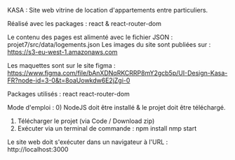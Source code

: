 KASA : Site web vitrine de location d'appartements entre particuliers. 

Réalisé avec les packages : react & react-router-dom

Le contenu des pages est alimenté avec le fichier JSON : projet7/src/data/logements.json 
Les images du site sont publiées sur : https://s3-eu-west-1.amazonaws.com

Les maquettes sont sur le site figma : https://www.figma.com/file/bAnXDNqRKCRRP8mY2gcb5p/UI-Design-Kasa-FR?node-id=3-0&t=8oaUowkdw6E2jZgi-0

Packages utilisés :
react
react-router-dom

Mode d'emploi :
0) NodeJS doit être installé & le projet doit être téléchargé.

1) Télécharger le projet (via Code / Download zip)
2) Exécuter via un terminal de commande :
	npm install
	nmp start

Le site web doit s'exécuter dans un navigateur à l'URL : http://localhost:3000